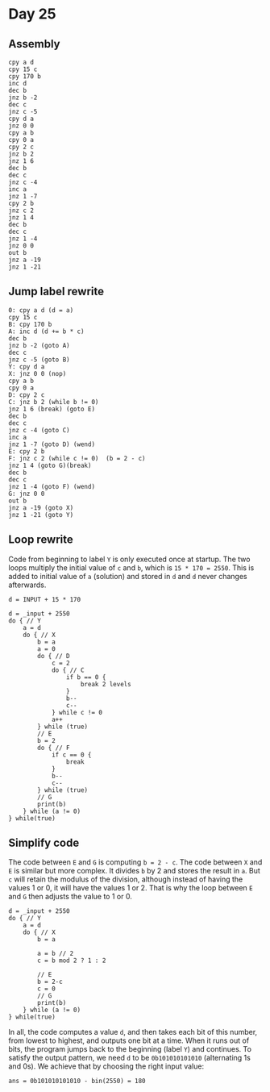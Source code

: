 # Day 25
## Assembly

```
cpy a d
cpy 15 c
cpy 170 b
inc d
dec b
jnz b -2
dec c
jnz c -5
cpy d a
jnz 0 0
cpy a b
cpy 0 a
cpy 2 c
jnz b 2
jnz 1 6
dec b
dec c
jnz c -4
inc a
jnz 1 -7
cpy 2 b
jnz c 2
jnz 1 4
dec b
dec c
jnz 1 -4
jnz 0 0
out b
jnz a -19
jnz 1 -21
```

## Jump label rewrite

```
0: cpy a d (d = a)
cpy 15 c
B: cpy 170 b
A: inc d (d += b * c)
dec b
jnz b -2 (goto A)
dec c
jnz c -5 (goto B)
Y: cpy d a
X: jnz 0 0 (nop)
cpy a b
cpy 0 a
D: cpy 2 c
C: jnz b 2 (while b != 0)
jnz 1 6 (break) (goto E)
dec b
dec c
jnz c -4 (goto C)
inc a
jnz 1 -7 (goto D) (wend)
E: cpy 2 b
F: jnz c 2 (while c != 0)  (b = 2 - c)
jnz 1 4 (goto G)(break)
dec b
dec c
jnz 1 -4 (goto F) (wend)
G: jnz 0 0
out b
jnz a -19 (goto X)
jnz 1 -21 (goto Y)
```

## Loop rewrite

Code from beginning to label `Y` is only executed once at startup. The two loops multiply the initial value of `c` and `b`, which is `15 * 170 = 2550`. This is added to initial value of `a` (solution) and stored in `d` and `d` never changes afterwards.

`d = INPUT + 15 * 170`

```
d = _input + 2550
do { // Y
    a = d
    do { // X
        b = a
        a = 0
        do { // D
            c = 2
            do { // C
                if b == 0 {
                    break 2 levels
                }
                b--
                c--
            } while c != 0
            a++
        } while (true)
        // E
        b = 2
        do { // F
            if c == 0 {
                break
            }
            b--
            c--
        } while (true)
        // G
        print(b)
    } while (a != 0)
} while(true)
```

## Simplify code

The code between `E` and `G` is computing `b = 2 - c`. The code between `X` and `E` is similar but more complex. It divides `b` by 2 and stores the result in `a`. But `c` will retain the modulus of the division, although instead of having the values 1 or 0, it will have the values 1 or 2. That is why the loop between `E` and `G` then adjusts the value to 1 or 0.

```
d = _input + 2550
do { // Y
    a = d
    do { // X
        b = a

        a = b // 2
        c = b mod 2 ? 1 : 2

        // E
        b = 2-c
        c = 0
        // G
        print(b)
    } while (a != 0)
} while(true)
```

In all, the code computes a value `d`, and then takes each bit of this number, from lowest to highest, and outputs one bit at a time. When it runs out of bits, the program jumps back to the beginning (label `Y`) and continues.  To satisfy the output pattern, we need `d` to be `0b101010101010` (alternating 1s and 0s). We achieve that by choosing the right input value:

```
ans = 0b101010101010 - bin(2550) = 180
```

